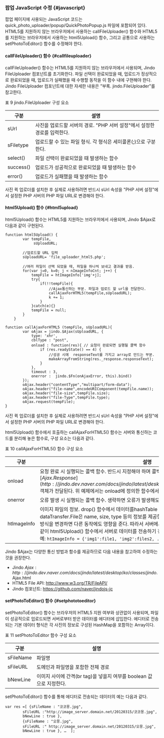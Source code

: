 ### 팝업 JavaScript 수정 {#javascript}

팝업 페이지에 사용되는 JavaScript 코드는 quick_photo_uploader/popup/QuickPhotoPopup.js 파일에 포함되어 있다. HTML5를 지원하지 않는 브라우저에서 사용하는 callFileUploader() 함수와 HTML5를 지원하는 브라우저에서 사용하는 html5Upload() 함수, 그리고 공통으로 사용하는 setPhotoToEditor() 함수를 수정해야 한다.

#### callFileUploader() 함수 {#callfileuploader}

callFileUploader() 함수는 HTML5를 지원하지 않는 브라우저에서 사용되며, Jindo FileUploader 컴포넌트를 초기화한다. 파일 선택이 완료되었을 때, 업로드가 정상적으로 완료되었을 때, 업로드가 실패했을 때 수행할 동작을 이 함수 내에 구현해야 한다. Jindo FileUploader 컴포넌트에 대한 자세한 내용은 &quot;부록. jindo.FileUploader&quot;를 참고한다.

표 9 jindo.FileUploader 구성 요소

| 구분 | 설명 |
| --- | --- |
| sUrl | 사진을 업로드할 서버의 경로. &quot;PHP 서버 설정&quot;에서 설정한 경로를 입력한다. |
| sFiletype | 업로드할 수 있는 파일 형식. 각 형식은 세미콜론(;)으로 구분한다. |
| select() | 파일 선택이 완료되었을 때 발생하는 함수 |
| success() | 업로드가 성공적으로 완료되었을 때 발생하는 함수 |
| error() | 업로드가 실패했을 때 발생하는 함수 |

사진 퀵 업로더를 설치한 후 실제로 사용하려면 반드시 sUrl 속성을 &quot;PHP 서버 설정&quot;에서 설정한 PHP 서버의 PHP 파일 URL로 변경해야 한다.

#### html5Upload() 함수 {#html5upload}

html5Upload() 함수는 HTML5를 지원하는 브라우저에서 사용되며, Jindo $Ajax로 다음과 같이 구현된다.
```
function html5Upload() {
        var tempFile,
             sUploadURL;

        //업로드할 URL 입력
        sUploadURL= 'file_uploader_html5.php';

        //여러 파일이 선택 되었을 때, 파일을 하나씩 보내고 결과를 받음.
        for(var j=0, k=0; j < nImageInfoCnt; j++) {
            tempFile = htImageInfo['img'+j];
            try{
                if(!!tempFile){
                    //Ajax통신하는 부분. 파일과 업로드 할 url을 전달한다.
                    callAjaxForHTML5(tempFile,sUploadURL);
                    k += 1;
                }
            }catch(e){}
            tempFile = null;
        }
    }

function callAjaxForHTML5 (tempFile, sUploadURL){
        var oAjax = jindo.$Ajax(sUploadURL, {
            type: 'xhr',
            cblType : "post",
            onload : function(res){ // 요청이 완료되면 실행될 콜백 함수
                if (res.readyState() == 4) {
                    //성공 시에  responseText를 가지고 array로 만드는 부분.
                    makeArrayFromString(res._response.responseText);
                }
            },
            timeout : 3,
            onerror :  jindo.$Fn(onAjaxError, this).bind()
        });
        oAjax.header("contentType","multipart/form-data");
        oAjax.header("file-name",encodeURIComponent(tempFile.name));
        oAjax.header("file-size",tempFile.size);
        oAjax.header("file-Type",tempFile.type);
        oAjax.request(tempFile);
}
```

사진 퀵 업로더를 설치한 후 실제로 사용하려면 반드시 sUrl 속성을 &quot;PHP 서버 설정&quot;에서 설정한 PHP 서버의 PHP 파일 URL로 변경해야 한다.

html5Upload() 함수에서 호출하는 callAjaxForHTML5() 함수는 서버와 통신하는 코드를 분리해 놓은 함수로, 구성 요소는 다음과 같다.

표 10 callAjaxForHTML5() 함수 구성 요소

| 구분 | 설명 |
| --- | --- |
| onload | 요청 완료 시 실행되는 콜백 함수. 반드시 지정해야 하며 콜백 함수의 파라미터로 응답 객체인 [$Ajax.Response](http://jindo.dev.naver.com/docs/jindo/latest/desktop/ko/classes/jindo.$Ajax.Response.html) 객체가 전달된다. 위 예제에서는 onload에 정의한 함수에서 makeArrayFromString () 함수를 호출한다. |
| onerror | 오류 발생 시 실행되는 콜백 함수. 생략하면 오류가 발생해도 onload에 지정한 콜백 함수를 실행한다. |
| htImageInfo | 이미지 파일의 정보. drop() 함수에서 데이터를hashTable 형태로 데이터를 입력하며, 전달되는 dataTransfer.File은 name, size, type 등의 정보를 제공한다. drop() 함수에서의 이미지 파일 정보 처리 방식을 변경하면 다른 동작에도 영향을 준다. 따라서 서버에서 처리하기 편한 형태로 변경하려면 다음 예와 같이 html5Upload() 함수에서 서버로 데이터를 전송하기 전 단계에서 데이터를 가공하는 것을 권장한다. 예: `htImageInfo = {'img1':file1, 'img2':files2, ... };`|

Jindo $Ajax는 다양한 통신 방법과 함수를 제공하므로 다음 내용을 참고하여 수정하는 것을 권장한다.
* Jindo $Ajax: http://jindo.dev.naver.com/docs/jindo/latest/desktop/ko/classes/jindo.$Ajax.html
* HTML5 File API: http://www.w3.org/TR/FileAPI/
* Jindo 컴포넌트: https://github.com/naver/jindojs-jc

#### setPhotoToEditor() 함수 {#setphototoeditor}

setPhotoToEditor() 함수는 브라우저의 HTML5 지원 여부와 상관없이 사용되며, 파일이 성공적으로 업로드되면 서버로부터 받은 데이터를 에디터에 삽입한다. 에디터로 전송되는 기본 데이터 형식은 각 사진의 정보로 구성된 HashMap을 포함하는 Array이다.

표 11 setPhotoToEditor 함수 구성 요소

| 구분 | 설명 |
| --- | --- |
| sFileName | 파일명 |
| sFileURL | 도메인과 파일명을 포함한 전체 경로 |
| bNewLine | 이미지 사이에 간격(br tag)을 넣을지 여부를 boolean 값으로 지정한다. |

setPhotoToEditor() 함수를 통해 에디터로 전송되는 데이터의 예는 다음과 같다.
```
var res =[ {sFileName : "코코몽.jpg",
        sFileURL :"http://image_server.domain.net/20120315/코코몽.jpg",
        bNewLine : true },
        {sFileName : "오몽.jpg",
        sFileURL :" http://image_server.domain.net/20120315/오몽.jpg",
        bNewLine : true }, …  ];
```
